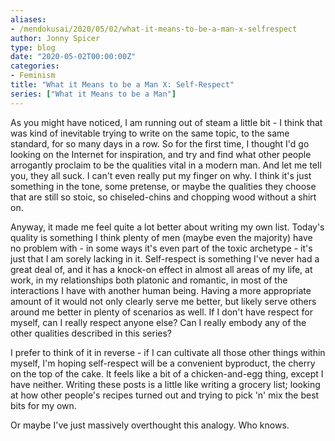 ```yaml
---
aliases:
- /mendokusai/2020/05/02/what-it-means-to-be-a-man-x-selfrespect
author: Jonny Spicer
type: blog
date: "2020-05-02T00:00:00Z"
categories:
- Feminism
title: "What it Means to be a Man X: Self-Respect"
series: ["What it Means to be a Man"]
---
```

As you might have noticed, I am running out of steam a little bit - I think that was kind of inevitable trying to write on the same topic, to the same standard, for so many days in a row.
So for the first time, I thought I'd go looking on the Internet for inspiration, and try and find what other people arrogantly proclaim to be the qualities vital in a modern man. And
let me tell you, they all suck. I can't even really put my finger on why. I think it's just something in the tone, some pretense, or maybe the qualities they choose that are still so
stoic, so chiseled-chins and chopping wood without a shirt on.

Anyway, it made me feel quite a lot better about writing my own list. Today's quality is something I think plenty of men (maybe even the majority) have no problem with - in some ways
it's even part of the toxic archetype - it's just that I am sorely lacking in it. Self-respect is something I've never had a great deal of, and it has a knock-on effect in almost all
areas of my life, at work, in my relationships both platonic and romantic, in most of the interactions I have with another human being. Having a more appropriate amount of it would
not only clearly serve me better, but likely serve others around me better in plenty of scenarios as well. If I don't have respect for myself, can I really respect anyone else?
Can I really embody any of the other qualities described in this series?

I prefer to think of it in reverse - if I can cultivate all those other things within myself, I'm hoping self-respect will be a convenient byproduct, the cherry on the top of the
cake. It feels like a bit of a chicken-and-egg thing, except I have neither. Writing these posts is a little like writing a grocery list; looking at how other people's recipes
turned out and trying to pick 'n' mix the best bits for my own.

Or maybe I've just massively overthought this analogy. Who knows.
